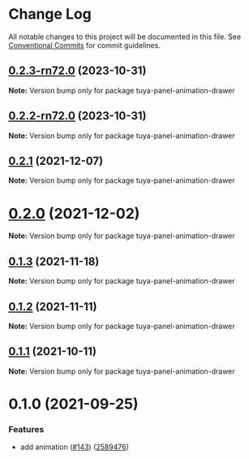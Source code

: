 # Change Log

All notable changes to this project will be documented in this file.
See [Conventional Commits](https://conventionalcommits.org) for commit guidelines.

## [0.2.3-rn72.0](https://github.com/tuya/tuya-panel-kit/compare/tuya-panel-animation-drawer@0.2.2-rn72.0...tuya-panel-animation-drawer@0.2.3-rn72.0) (2023-10-31)

**Note:** Version bump only for package tuya-panel-animation-drawer





## [0.2.2-rn72.0](https://github.com/tuya/tuya-panel-kit/compare/tuya-panel-animation-drawer@0.2.1...tuya-panel-animation-drawer@0.2.2-rn72.0) (2023-10-31)

**Note:** Version bump only for package tuya-panel-animation-drawer





## [0.2.1](https://github.com/tuya/tuya-panel-kit/compare/tuya-panel-animation-drawer@0.1.3...tuya-panel-animation-drawer@0.2.1) (2021-12-07)

**Note:** Version bump only for package tuya-panel-animation-drawer





# [0.2.0](https://github.com/tuya/tuya-panel-kit/compare/tuya-panel-animation-drawer@0.1.3...tuya-panel-animation-drawer@0.2.0) (2021-12-02)

**Note:** Version bump only for package tuya-panel-animation-drawer





## [0.1.3](https://github.com/tuya/tuya-panel-kit/compare/tuya-panel-animation-drawer@0.1.2...tuya-panel-animation-drawer@0.1.3) (2021-11-18)

**Note:** Version bump only for package tuya-panel-animation-drawer





## [0.1.2](https://github.com/tuya/tuya-panel-kit/compare/tuya-panel-animation-drawer@0.1.1...tuya-panel-animation-drawer@0.1.2) (2021-11-11)

**Note:** Version bump only for package tuya-panel-animation-drawer





## [0.1.1](https://github.com/tuya/tuya-panel-kit/compare/tuya-panel-animation-drawer@0.1.0...tuya-panel-animation-drawer@0.1.1) (2021-10-11)

**Note:** Version bump only for package tuya-panel-animation-drawer





# 0.1.0 (2021-09-25)


### Features

* add animation ([#143](https://github.com/tuya/tuya-panel-kit/issues/143)) ([2589476](https://github.com/tuya/tuya-panel-kit/commit/2589476481a1834e4126a1837d5a4ddc5480fbc7))
